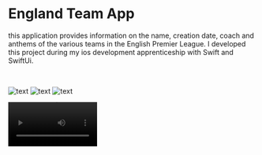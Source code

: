 #  England Team App

this application provides information on the name, creation date, coach and anthems of the various teams in the English Premier League. 
I developed this project during my ios development apprenticeship with Swift and SwiftUi. 

<br>


<!-- <img src=""> -->
![text](AppImg/img1.png)   ![text](AppImg/img2.png)  ![text](AppImg/img3.png) 

<video src='AppImg/videos.mov' width=180 />